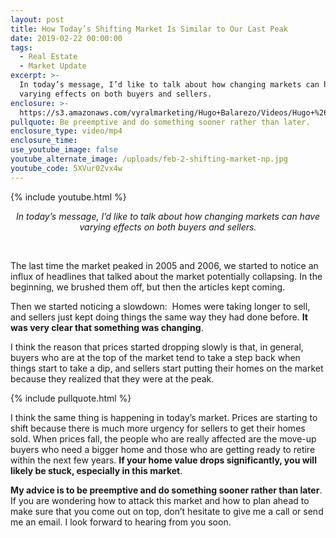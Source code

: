 ```yaml
---
layout: post
title: How Today’s Shifting Market Is Similar to Our Last Peak
date: 2019-02-22 00:00:00
tags:
  - Real Estate
  - Market Update
excerpt: >-
  In today’s message, I’d like to talk about how changing markets can have
  varying effects on both buyers and sellers.
enclosure: >-
  https://s3.amazonaws.com/vyralmarketing/Hugo+Balarezo/Videos/Hugo+%26+Sheri-+Homes+and+Lifestyles+-+How+Todays+Shifting+Market+Is+Similar+to+Our+Last+Peak.mp4
pullquote: Be preemptive and do something sooner rather than later.
enclosure_type: video/mp4
enclosure_time:
use_youtube_image: false
youtube_alternate_image: /uploads/feb-2-shifting-market-np.jpg
youtube_code: 5XVur0Zvx4w
---
```


{% include youtube.html %}

<center><em>In today&rsquo;s message, I&rsquo;d like to talk about how changing markets can have varying effects on both buyers and sellers.</em></center>

&nbsp;

The last time the market peaked in 2005 and 2006, we started to notice an influx of headlines that talked about the market potentially collapsing. In the beginning, we brushed them off, but then the articles kept coming.&nbsp;

Then we started noticing a slowdown: &nbsp;Homes were taking longer to sell, and sellers just kept doing things the same way they had done before. **It was very clear that something was changing**.

I think the reason that prices started dropping slowly is that, in general, buyers who are at the top of the market tend to take a step back when things start to take a dip, and sellers start putting their homes on the market because they realized that they were at the peak.

{% include pullquote.html %}

I think the same thing is happening in today’s market. Prices are starting to shift because there is much more urgency for sellers to get their homes sold. When prices fall, the people who are really affected are the move-up buyers who need a bigger home and those who are getting ready to retire within the next few years. **If your home value drops significantly, you will likely be stuck, especially in this market**.

**My advice is to be preemptive and do something sooner rather than later**. If you are wondering how to attack this market and how to plan ahead to make sure that you come out on top, don’t hesitate to give me a call or send me an email. I look forward to hearing from you soon.